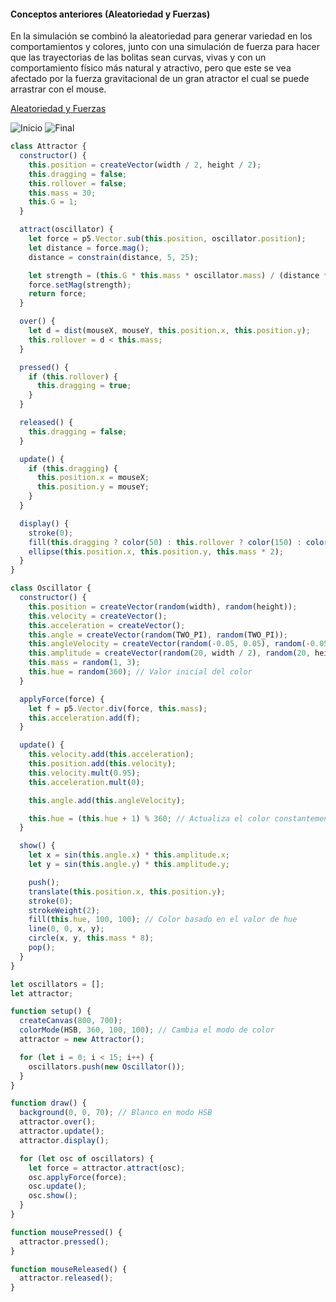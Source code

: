 #### Conceptos anteriores (Aleatoriedad y Fuerzas)

En la simulación se combinó la aleatoriedad para generar variedad en los comportamientos y colores, junto con una simulación de fuerza para hacer que las trayectorias de las bolitas sean curvas,
vivas y con un comportamiento físico más natural y atractivo, pero que este se vea afectado por la fuerza gravitacional de un gran atractor el cual se puede arrastrar con el mouse.

[Aleatoriedad y Fuerzas](https://editor.p5js.org/Danielo025/full/4xXieTj_x)


![Inicio](https://github.com/user-attachments/assets/84934133-9e3b-4e99-b4be-01c25e0cfdab)
![Final](https://github.com/user-attachments/assets/41bd927f-530d-4138-90d6-9899baf0df42)

```js
class Attractor {
  constructor() {
    this.position = createVector(width / 2, height / 2);
    this.dragging = false;
    this.rollover = false;
    this.mass = 30;
    this.G = 1;
  }

  attract(oscillator) {
    let force = p5.Vector.sub(this.position, oscillator.position);
    let distance = force.mag();
    distance = constrain(distance, 5, 25);

    let strength = (this.G * this.mass * oscillator.mass) / (distance * distance);
    force.setMag(strength);
    return force;
  }

  over() {
    let d = dist(mouseX, mouseY, this.position.x, this.position.y);
    this.rollover = d < this.mass;
  }

  pressed() {
    if (this.rollover) {
      this.dragging = true;
    }
  }

  released() {
    this.dragging = false;
  }

  update() {
    if (this.dragging) {
      this.position.x = mouseX;
      this.position.y = mouseY;
    }
  }

  display() {
    stroke(0);
    fill(this.dragging ? color(50) : this.rollover ? color(150) : color(200));
    ellipse(this.position.x, this.position.y, this.mass * 2);
  }
}

class Oscillator {
  constructor() {
    this.position = createVector(random(width), random(height));
    this.velocity = createVector();
    this.acceleration = createVector();
    this.angle = createVector(random(TWO_PI), random(TWO_PI));
    this.angleVelocity = createVector(random(-0.05, 0.05), random(-0.05, 0.05));
    this.amplitude = createVector(random(20, width / 2), random(20, height / 2));
    this.mass = random(1, 3);
    this.hue = random(360); // Valor inicial del color
  }

  applyForce(force) {
    let f = p5.Vector.div(force, this.mass);
    this.acceleration.add(f);
  }

  update() {
    this.velocity.add(this.acceleration);
    this.position.add(this.velocity);
    this.velocity.mult(0.95);
    this.acceleration.mult(0);

    this.angle.add(this.angleVelocity);

    this.hue = (this.hue + 1) % 360; // Actualiza el color constantemente
  }

  show() {
    let x = sin(this.angle.x) * this.amplitude.x;
    let y = sin(this.angle.y) * this.amplitude.y;

    push();
    translate(this.position.x, this.position.y);
    stroke(0);
    strokeWeight(2);
    fill(this.hue, 100, 100); // Color basado en el valor de hue
    line(0, 0, x, y);
    circle(x, y, this.mass * 8);
    pop();
  }
}

let oscillators = [];
let attractor;

function setup() {
  createCanvas(800, 700);
  colorMode(HSB, 360, 100, 100); // Cambia el modo de color
  attractor = new Attractor();

  for (let i = 0; i < 15; i++) {
    oscillators.push(new Oscillator());
  }
}

function draw() {
  background(0, 0, 70); // Blanco en modo HSB
  attractor.over();
  attractor.update();
  attractor.display();

  for (let osc of oscillators) {
    let force = attractor.attract(osc);
    osc.applyForce(force);
    osc.update();
    osc.show();
  }
}

function mousePressed() {
  attractor.pressed();
}

function mouseReleased() {
  attractor.released();
}
```
